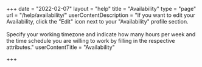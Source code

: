+++
date = "2022-02-07"
layout = "help"
title = "Availability"
type = "page"
url = "/help/availability/"
userContentDescription = "If you want to edit your Availability, click the \"Edit\" icon next to your \"Availability\" profile section.<br><br>Specify your working timezone and indicate how many hours per week and the time schedule you are willing to work by filling in the respective attributes."
userContentTitle = "Availability"

+++
